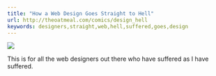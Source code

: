 ```yaml
---
title: "How a Web Design Goes Straight to Hell"
url: http://theoatmeal.com/comics/design_hell
keywords: designers,straight,web,hell,suffered,goes,design
---
```

![](https://s3.amazonaws.com/theoatmeal-img/thumbnails/design_hell_big.png)

This is for all the web designers out there who have suffered as I have suffered.
